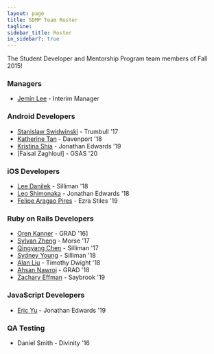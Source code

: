 ```yaml
---
layout: page
title: SDMP Team Roster
tagline:
sidebar_title: Roster
in_sidebar?: true
---
```


The Student Developer and Mentorship Program team members of Fall 2015!

### Managers
- [Jemin Lee](https://github.com/jeminlee) - Interim Manager

### Android Developers
- [Stanislaw Swidwinski](https://github.com/Ebstein) - Trumbull '17
- [Katherine Tan](https://github.com/katkaytee) - Davenport '18
- [Kristina Shia](https://github.com/kshia) - Jonathan Edwards '19
- [Faisal Zaghloul] - GSAS '20

### iOS Developers
- [Lee Danilek](https://github.com/ldanilek) - Silliman '18
- [Leo Shimonaka](https://github.com/LeoShimonaka) - Jonathan Edwards '18
- [Felipe Aragao Pires](https://github.com/f03lipe) - Ezra Stiles '19

### Ruby on Rails Developers
- [Oren Kanner](https://github.com/orenyk) - GRAD '16]
- [Sylvan Zheng](https://github.com/squidgetx) - Morse '17
- [Qingyang Chen](https://github.com/coollog) - Silliman '17
- [Sydney Young](https://github.com/esoterik) - Silliman '18
- [Alan Liu](https://github.com/AlanLiu96) - Timothy Dwight '18
- [Ahsan Nawroj](https://github.com/ahsan0160) - GRAD '18
- [Zachary Effman](https://github.com/zeffman) - Saybrook '19

### JavaScript Developers
- [Eric Yu](https://github.com/cyrieu) - Jonathan Edwards '19

### QA Testing
- Daniel Smith - Divinity '16
